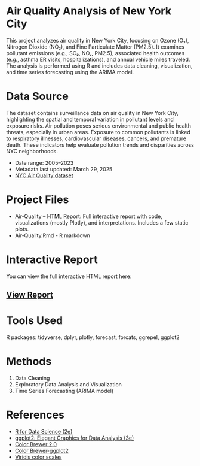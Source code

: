 # Air Quality Analysis of New York City

This project analyzes air quality in New York City, focusing on Ozone (O₃), Nitrogen Dioxide (NO₂), and Fine Particulate Matter (PM2.5). It examines pollutant emissions (e.g., SO₂, NOₓ, PM2.5), associated health outcomes (e.g., asthma ER visits, hospitalizations), and annual vehicle miles traveled. The analysis is performed using R and includes data cleaning, visualization, and time series forecasting using the ARIMA model.

 # Data Source
The dataset contains surveillance data on air quality in New York City, highlighting the spatial and temporal variation in pollutant levels and exposure risks. Air pollution poses serious environmental and public health threats, especially in urban areas. Exposure to common pollutants is linked to respiratory illnesses, cardiovascular diseases, cancers, and premature death. These indicators help evaluate pollution trends and disparities across NYC neighborhoods.
* Date range: 2005–2023
* Metadata last updated: March 29, 2025
* [NYC Air Quality dataset](https://catalog.data.gov/dataset/air-quality)

# Project Files
* Air-Quality – HTML Report: Full interactive report with code, visualizations (mostly Plotly), and interpretations. Includes a few static plots.
* Air-Quality.Rmd - R markdown

# Interactive Report

You can view the full interactive HTML report here:  
## [View Report](https://thyphan2025.github.io/New-York-Air-Quality/)

# Tools Used
R packages: tidyverse, dplyr, plotly, forecast, forcats, ggrepel, ggplot2

# Methods
1. Data Cleaning
2. Exploratory Data Analysis and Visualization
3. Time Series Forecasting (ARIMA model)

# References
- [R for Data Science (2e)](https://r4ds.hadley.nz/)
- [ggplot2: Elegant Graphics for Data Analysis (3e)](https://ggplot2-book.org/)
- [Color Brewer 2.0](https://colorbrewer2.org/)
- [Color Brewer-ggplot2](https://ggplot2.tidyverse.org/reference/scale_brewer.html)
- [Viridis color scales](https://ggplot2.tidyverse.org/reference/scale_viridis.html)



